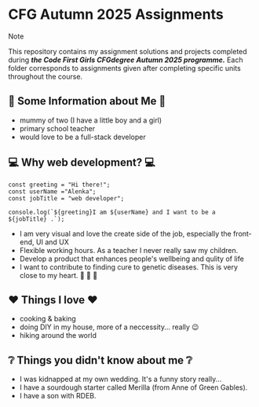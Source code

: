 # CFG Autumn 2025 Assignments

> [!NOTE]
> This repository contains my assignment solutions and projects completed during ***the Code First Girls CFGdegree Autumn 2025 programme.*** Each folder corresponds to assignments given after completing specific units throughout the course.

## :sunflower: Some Information about Me :sunflower:
- mummy of two (I have a little boy and a girl)
- primary school teacher
- would love to be a full-stack developer

## :computer: Why web development?  :computer:
```
const greeting = "Hi there!";
const userName ="Alenka";
const jobTitle = "web developer";

console.log(`${greeting}I am ${userName} and I want to be a ${jobTitle} .`);

```
- I am very visual and love the create side of the job, especially the front-end, UI and UX 
- Flexible working hours. As a teacher I never really saw my children. 
- Develop a product that enhances people's wellbeing and qulity of life
- I want to contribute to finding cure to genetic diseases. This is very close to my heart. :butterfly:  :butterfly:  :butterfly:

## :heart: Things I love :heart:
- cooking & baking
- doing DIY in my house, more of a neccessity... really :wink:
- hiking around the world


## :grey_question: Things you didn't know about me :grey_question:
- I was kidnapped at my own wedding. It's a funny story really...
- I have a sourdough starter called Merilla (from Anne of Green Gables).
- I have a son with RDEB.



 




